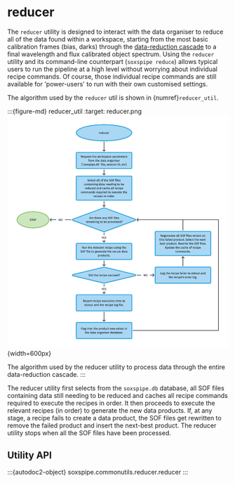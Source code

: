 # reducer

The `reducer` utility is designed to interact with the data organiser to reduce all of the data found within a workspace, starting from the most basic calibration frames (bias, darks) through the [data-reduction cascade](../data_reduction_cascades/index.md) to a final wavelength and flux calibrated object spectrum. Using the `reducer` utility and its command-line counterpart (`soxspipe reduce`) allows typical users to run the pipeline at a high level without worrying about individual recipe commands. Of course, those individual recipe commands are still available for 'power-users' to run with their own customised settings.

The algorithm used by the `reducer` util is shown in {numref}`reducer_util`.

:::{figure-md} reducer_util
:target: reducer.png
![](reducer.png){width=600px}

The algorithm used by the reducer utility to process data through the entire data-reduction cascade.
:::

The reducer utility first selects from the `soxspipe.db` database, all SOF files containing data still needing to be reduced and caches all recipe commands required to execute the recipes in order. It then proceeds to execute the relevant recipes (in order) to generate the new data products. If, at any stage, a recipe fails to create a data product, the SOF files get rewritten to remove the failed product and insert the next-best product. The reducer utility stops when all the SOF files have been processed.



## Utility API

:::{autodoc2-object} soxspipe.commonutils.reducer.reducer
:::

